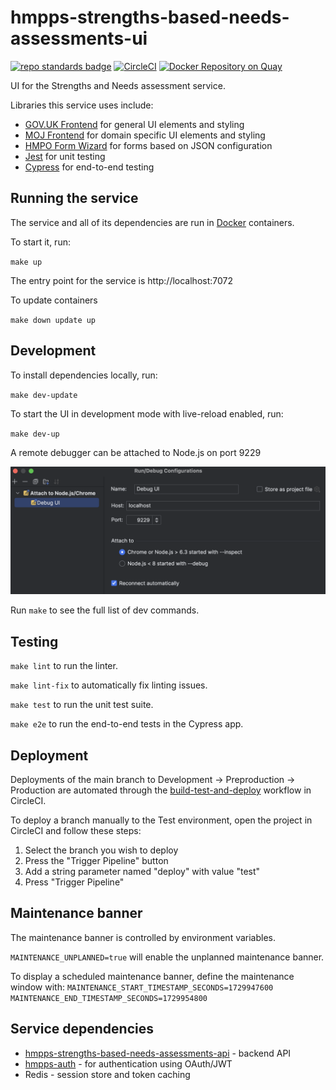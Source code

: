# hmpps-strengths-based-needs-assessments-ui
[![repo standards badge](https://img.shields.io/badge/dynamic/json?color=blue&style=flat&logo=github&label=MoJ%20Compliant&query=%24.message&url=https%3A%2F%2Foperations-engineering-reports.cloud-platform.service.justice.gov.uk%2Fapi%2Fv2%2Fcompliant-repository%2Fhmpps-strengths-based-needs-assessments-ui)](https://operations-engineering-reports.cloud-platform.service.justice.gov.uk/public-report/hmpps-strengths-based-needs-assessments-ui "Link to report")
[![CircleCI](https://circleci.com/gh/ministryofjustice/hmpps-strengths-based-needs-assessments-ui/tree/main.svg?style=svg)](https://circleci.com/gh/ministryofjustice/hmpps-strengths-based-needs-assessments-ui)
[![Docker Repository on Quay](https://quay.io/repository/hmpps/hmpps-strengths-based-needs-assessments-ui/status "Docker Repository on Quay")](https://quay.io/repository/hmpps/hmpps-strengths-based-needs-assessments-ui)

UI for the Strengths and Needs assessment service.

Libraries this service uses include:
- [GOV.UK Frontend](https://github.com/alphagov/govuk-frontend) for general UI elements and styling
- [MOJ Frontend](https://github.com/ministryofjustice/moj-frontend) for domain specific UI elements and styling
- [HMPO Form Wizard](https://github.com/HMPO/hmpo-form-wizard) for forms based on JSON configuration
- [Jest](https://github.com/jestjs/jest) for unit testing
- [Cypress](https://www.cypress.io/) for end-to-end testing

## Running the service

The service and all of its dependencies are run in [Docker](https://www.docker.com/get-started/) containers.

To start it, run:

`make up`

The entry point for the service is http://localhost:7072

To update containers

`make down update up`

## Development

To install dependencies locally, run:

`make dev-update`

To start the UI in development mode with live-reload enabled, run:

`make dev-up`

A remote debugger can be attached to Node.js on port 9229

![debugger.png](.readme/debugger.png)

Run `make` to see the full list of dev commands.

## Testing

`make lint` to run the linter.

`make lint-fix` to automatically fix linting issues.

`make test` to run the unit test suite.

`make e2e` to run the end-to-end tests in the Cypress app.

## Deployment

Deployments of the main branch to Development -> Preproduction -> Production are automated through the [build-test-and-deploy](https://app.circleci.com/pipelines/github/ministryofjustice/hmpps-strengths-based-needs-assessments-ui/1871/workflows/8d211da5-7ed9-48d2-8dc2-c0f1b4836a9a) workflow in CircleCI.

To deploy a branch manually to the Test environment, open the project in CircleCI and follow these steps:

1. Select the branch you wish to deploy
2. Press the "Trigger Pipeline" button
3. Add a string parameter named "deploy" with value "test"
4. Press "Trigger Pipeline"

## Maintenance banner

The maintenance banner is controlled by environment variables.

`MAINTENANCE_UNPLANNED=true` will enable the unplanned maintenance banner.

To display a scheduled maintenance banner, define the maintenance window with:
`MAINTENANCE_START_TIMESTAMP_SECONDS=1729947600`
`MAINTENANCE_END_TIMESTAMP_SECONDS=1729954800`

## Service dependencies

* [hmpps-strengths-based-needs-assessments-api](https://github.com/ministryofjustice/hmpps-strengths-based-needs-assessments-api) - backend API
* [hmpps-auth](https://github.com/ministryofjustice/hmpps-auth) - for authentication using OAuth/JWT
* Redis - session store and token caching

